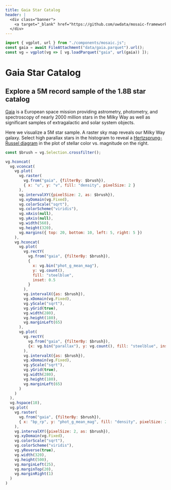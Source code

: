 ```yaml
---
title: Gaia Star Catalog
header: |
  <div class="banner">
    <a target="_blank" href="https://github.com/uwdata/mosaic-framework-example/blob/main/docs/gaia-star-catalog.md?plain=1"><span>View source ↗</span></a>
  </div>
---
```


```js
import { vgplot, url } from "./components/mosaic.js";
const gaia = await FileAttachment("data/gaia.parquet").url();
const vg = vgplot(vg => [ vg.loadParquet("gaia", url(gaia)) ]);
```

# Gaia Star Catalog
## Explore a 5M record sample of the 1.8B star catalog

[Gaia](https://gea.esac.esa.int/archive/) is a European space mission providing astrometry, photometry, and spectroscopy of nearly 2000 million stars in the Milky Way as well as significant samples of extragalactic and solar system objects.

Here we visualize a 5M star sample.
A raster sky map reveals our Milky Way galaxy.
Select high parallax stars in the histogram to reveal a [Hertzsprung-Russel diagram](https://en.wikipedia.org/wiki/Hertzsprung%E2%80%93Russell_diagram) in the plot of stellar color vs. magnitude on the right.

```js
const $brush = vg.Selection.crossfilter();
```

```js
vg.hconcat(
  vg.vconcat(
    vg.plot(
      vg.raster(
        vg.from("gaia", {filterBy: $brush}),
        { x: "u", y: "v", fill: "density", pixelSize: 2 }
      ),
      vg.intervalXY({pixelSize: 2, as: $brush}),
      vg.xyDomain(vg.Fixed),
      vg.colorScale("sqrt"),
      vg.colorScheme("viridis"),
      vg.xAxis(null),
      vg.yAxis(null),
      vg.width(560),
      vg.height(320),
      vg.margins({ top: 20, bottom: 10, left: 5, right: 5 })
    ),
    vg.hconcat(
      vg.plot(
        vg.rectY(
          vg.from("gaia", {filterBy: $brush}),
          {
            x: vg.bin("phot_g_mean_mag"),
            y: vg.count(),
            fill: "steelblue",
            inset: 0.5
          }
        ),
        vg.intervalX({as: $brush}),
        vg.xDomain(vg.Fixed),
        vg.yScale("sqrt"),
        vg.yGrid(true),
        vg.width(280),
        vg.height(180),
        vg.marginLeft(65)
      ),
      vg.plot(
        vg.rectY(
          vg.from("gaia", {filterBy: $brush}),
          {x: vg.bin("parallax"), y: vg.count(), fill: "steelblue", inset: 0.5}
        ),
        vg.intervalX({as: $brush}),
        vg.xDomain(vg.Fixed),
        vg.yScale("sqrt"),
        vg.yGrid(true),
        vg.width(280),
        vg.height(180),
        vg.marginLeft(65)
      )
    )
  ),
  vg.hspace(10),
  vg.plot(
    vg.raster(
      vg.from("gaia", {filterBy: $brush}),
      { x: "bp_rp", y: "phot_g_mean_mag", fill: "density", pixelSize: 2 }
    ),
    vg.intervalXY({pixelSize: 2, as: $brush}),
    vg.xyDomain(vg.Fixed),
    vg.colorScale("sqrt"),
    vg.colorScheme("viridis"),
    vg.yReverse(true),
    vg.width(320),
    vg.height(500),
    vg.marginLeft(25),
    vg.marginTop(20),
    vg.marginRight(1)
  )
)
```
